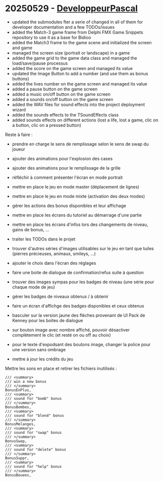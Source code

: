 # 20250529 - [DeveloppeurPascal](https://github.com/DeveloppeurPascal)

* updated the submodules fter a serie of changed in all of them for developer documentation and a few TODOs/issues
* added the Match-3 game frame from Delphi FMX Game Snippets repository to use it as a base for Bidioo
* added the Match3 frame to the game scene and initialized the screen and game
* managed the screen size (portrait or landscape) in a game
* added the game grid to the game data class and managed the load/save/pause processus
* added the score on the game screen and managed its value
* updated the Image Button to add a number (and use them as bonus buttons)
* added the lives number on the game screen and managed its value
* added a pause button on the game screen
* added a music on/off button on the game screen
* added a sounds on/off button on the game screen
* added the WAV files for sound effects into the project deployment wizard
* added the sounds effects to the TSoundEffects class
* added sounds effects on different actions (lost a life, lost a game, clic on a button, clic on a pressed button)


Reste à faire :

* prendre en charge le sens de remplissage selon le sens de swap du joueur
* ajouter des animations pour l'explosion des cases
* ajouter des animations pour le remplissage de la grille


* réfléchir à comment présenter l'écran en mode portrait


* mettre en place le jeu en mode master (déplacement de lignes)
* mettre en place le jeu en mode mixte (activation des deux modes)
* gérer les actions des bonus disponibles et leur affichage

* mettre en place les écrans du tutoriel au démarrage d'une partie
* mettre en place les écrans d'infos lors des changements de niveau, gains de bonus, ...

* traiter les TODOs dans le projet

* trouver d'autres séries d'images utilisables sur le jeu en tant que tuiles (pierres précieuses, animaux, smileys, ...)
* ajouter le choix dans l'écran des réglages

* faire une boite de dialogue de confirmation/refus suite à question

* trouver des images sympas pour les badges de niveau (une série pour chaque mode de jeu)
* gérer les badges de niveaux obtenus / à obtenir
* faire un écran d'affichge des badges disponibles et ceux obtenus

* basculer sur la version jaune des flèches provenant de UI Pack de Kenney pour les boites de dialogue

* sur bouton image avec nombre affiché, pouvoir désactiver complètement le clic (et resté on ou off au choix)
* pour le texte d'expodsant des boutons image, changer la police pour une version sans ombrage

* mettre à jour les crédits du jeu

Mettre les sons en place et retirer les fichiers inutilisés :

    /// <summary>
    /// win a new bonus
    /// </summary>
    BonusEnPlus,
    /// <summary>
    /// sound for "bomb" bonus
    /// </summary>
    BonusBombes,
    /// <summary>
    /// sound for "blend" bonus
    /// </summary>
    BonusMelanges,
    /// <summary>
    /// sound for "swap" bonus
    /// </summary>
    BonusSwap,
    /// <summary>
    /// sound for "delete" bonus
    /// </summary>
    BonusSuppr,
    /// <summary>
    /// sound for "help" bonus
    /// </summary>
    BonusBouees,
